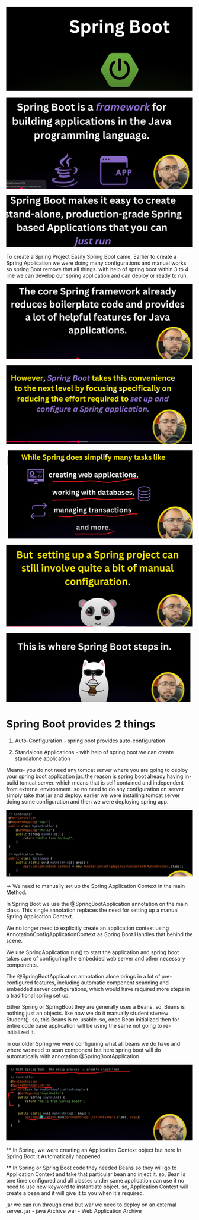 
![img.png](img.png)

![img_1.png](img_1.png)

![img_2.png](img_2.png)

To create a Spring Project Easily Spring Boot came. Earlier to create a Spring Application we were doing many configurations
and manual works so spring Boot remove that all things. with help of spring boot within 3 to 4 line we can develop our
spring application and can deploy or ready to run.

![img_3.png](img_3.png)

![img_4.png](img_4.png)

![img_5.png](img_5.png)

![img_6.png](img_6.png)

![img_7.png](img_7.png)

Spring Boot provides 2 things
===============================

1. Auto-Configuration       - spring boot provides auto-configuration

2. Standalone Applications  - with help of spring boot we can create standalone application

Means- 
    you do not need any tomcat server where you are going to deploy your spring boot application jar. the reason is
    spring boot already having in-build tomcat server. which means that is self contained and independent from external
    environment. so no need to do any configuration on server simply take that jar and deploy. 
        earlier we were installing tomcat server doing some configuration and then we were deploying spring app.


![img_8.png](img_8.png)


=> We need to manually set up the Spring Application Context in the main Method.


In Spring Boot we use the @SpringBootApplication annotation on the main class. This single annotation replaces the need for
setting up a manual Spring Application Context.

We no longer need to explicitly create an application context using AnnotationConfigApplicationContext as 
Spring Boot Handles that behind the scene.

We use SpringApplication.run() to start the application and spring boot takes care of configuring the embedded web server and other necessary
components.

The @SpringBootApplication annotation alone brings in a lot of pre-configured features, including automatic component
scanning and embedded server configurations, which would have required more steps in a traditional spring set up.

Either Spring or SpringBoot they are generally uses a Beans. so, Beans is nothing just an objects. like how we do it manually
student st=new Student(). so, this Beans is re-usable. so, once Bean initialized then for entire code base application will
be using the same not going to re-initialized it.

In our older Spring we were configuring what all beans we do have and where we need to scan component but here
spring boot will do automatically with annotation @SpringBootApplication

![img_9.png](img_9.png)

** In Spring, we were creating an Application Context object but here In Spring Boot It Automatically happened.

** In Spring or Spring Boot code they needed Beans so they will go to Application Context and take that particular bean and inject it.
   so, Bean Is one time configured and all classes under same application can use it no need to use new keyword to instantiate object.
   so, Application Context will create a bean and it will give it to you when it's required.

jar we can run through cmd but war we need to deploy on an external server.
jar - java Archive
war - Web Application Archive




